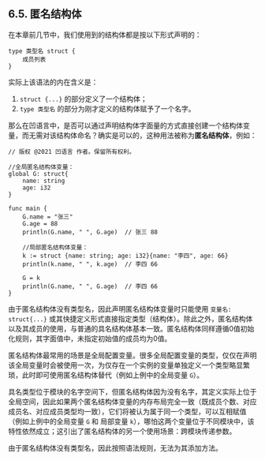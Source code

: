 ## 6.5. 匿名结构体

在本章前几节中，我们使用到的结构体都是按以下形式声明的：
```wa
type 类型名 struct {
    成员列表
}
```

实际上该语法的内在含义是：
1. `struct {...}` 的部分定义了一个结构体；
1. `type 类型名` 的部分为刚才定义的结构体赋予了一个名字。

那么在凹语言中，是否可以通过声明结构体字面量的方式直接创建一个结构体变量，而无需对该结构体命名？确实是可以的，这种用法被称为**匿名结构体**，例如：
```wa
// 版权 @2021 凹语言 作者。保留所有权利。

//全局匿名结构体变量：
global G: struct{
    name: string
    age: i32
}

func main {
    G.name = "张三"
    G.age = 88
    println(G.name, " ", G.age)  // 张三 88

    //局部匿名结构体变量：
    k := struct {name: string; age: i32}{name: "李四", age: 66}
    println(k.name, " ", k.age)  // 李四 66

    G = k
    println(G.name, " ", G.age)  // 李四 66
}
```

由于匿名结构体没有类型名，因此声明匿名结构体变量时只能使用 `变量名: struct{...}` 或其快捷定义形式直接指定类型（结构体）。除此之外，匿名结构体以及其成员的使用，与普通的具名结构体基本一致。匿名结构体同样遵循0值初始化规则，其字面值中，未指定初始值的成员均为0值。

匿名结构体最常用的场景是全局配置变量。很多全局配置变量的类型，仅仅在声明该全局变量时会被使用一次，为仅存在一个实例的变量单独定义一个类型略显繁琐，此时即可使用匿名结构体替代（例如上例中的全局变量 `G`）。

具名类型位于模块的名字空间下，但匿名结构体因为没有名字，其定义实际上位于全局空间，因此如果两个匿名结构体变量的内存布局完全一致（既成员个数、对应成员名、对应成员类型均一致），它们将被认为属于同一个类型，可以互相赋值（例如上例中的全局变量 `G` 和 局部变量 `k`），哪怕这两个变量位于不同模块中，该特性依然成立；这引出了匿名结构体的另一个使用场景：跨模块传递参数。

由于匿名结构体没有类型名，因此按照语法规则，无法为其添加方法。